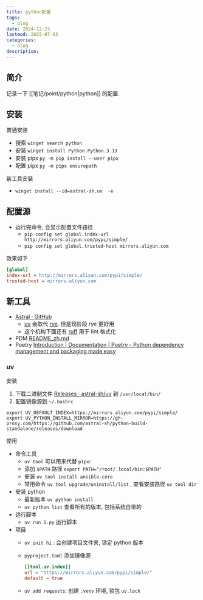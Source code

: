 ```yaml
---
title: python配置
tags:
  - blog
date: 2024-12-23
lastmod: 2025-07-03
categories:
  - blog
description: 
---
```


## 简介

记录一下 [[笔记/point/python|python]] 的配置.

## 安装

普通安装

- 搜索 `winget search python`
- 安装 `winget install Python.Python.3.13`
- 安装 pipx `py -m pip install --user pipx`
- 配置 pipx `py -m pipx ensurepath`

新工具安装

- `winget install --id=astral-sh.uv  -e`

## 配置源

- 运行完命令, 会显示配置文件路径
    - `pip config set global.index-url http://mirrors.aliyun.com/pypi/simple/`
    - `pip config set global.trusted-host mirrors.aliyun.com`

效果如下

```ini
[global]
index-url = http://mirrors.aliyun.com/pypi/simple/
trusted-host = mirrors.aliyun.com
```

## 新工具

- [Astral · GitHub](https://github.com/astral-sh)
    - [uv](https://github.com/astral-sh/uv) 会取代 [rye](https://github.com/astral-sh/rye). 但是现阶段 rye 更好用
    - 这个机构下面还有 [ruff](https://github.com/astral-sh/ruff) 用于 lint 格式化
- PDM [README\_zh.md](https://github.com/pdm-project/pdm/blob/main/README_zh.md)
- Poetry [Introduction | Documentation | Poetry - Python dependency management and packaging made easy](https://python-poetry.org/docs/)

### uv

安装

1. 下载二进制文件 [Releases · astral-sh/uv](https://github.com/astral-sh/uv/releases) 到 `/usr/local/bin/`
2. 配置镜像源到 `~/.bashrc`

```shell
export UV_DEFAULT_INDEX=https://mirrors.aliyun.com/pypi/simple/
export UV_PYTHON_INSTALL_MIRROR=https://gh-proxy.com/https://github.com/astral-sh/python-build-standalone/releases/download
```

使用

- 命令工具
    - `uv tool` 可以用来代替 `pipx`:  
    - 添加 `$PATH` 路径 `export PATH="/root/.local/bin:$PATH"`
    - 安装 `uv tool install ansible-core`
    - 常用命令 `uv tool upgrade/uninstall/list`  , 查看安装路径 `uv tool dir`
- 安装 python
    - 最新版本 `uv python install`
    - `uv python list` 查看所有的版本, 包括系统自带的
- 运行脚本
    - `uv run 1.py` 运行脚本
- 项目
    - `uv init hi` : 会创建项目文件夹, 锁定 python 版本
    - `pyproject.toml` 添加镜像源

        ```toml
        [[tool.uv.index]]
        url = "https://mirrors.aliyun.com/pypi/simple/"
        default = true
        ```

    - `uv add requests`: 创建 `.venv` 环境, 锁包 `uv.lock`
